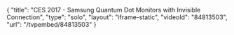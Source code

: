 {
    "title": "CES 2017 - Samsung Quantum Dot Monitors with Invisible Connection",
    "type": "solo",
    "layout": "iframe-static",
    "videoId": "84813503",
    "url": "\/tvpembed\/84813503"
}